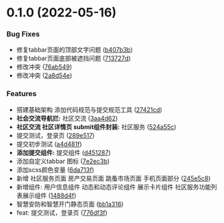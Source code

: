 #  0.1.0 (2022-05-16)

### Bug Fixes

* 修复tabbar页面的顶部文字问题 ([b407b3b](https://codeup.aliyun.com/5f895e4e1858a172104675cc/smart-community-miniprogram/commits/b407b3b0566774fd873b4f3e12261d0fae0957ae))
* 修复tabbar页面底部被遮挡问题 ([713727d](https://codeup.aliyun.com/5f895e4e1858a172104675cc/smart-community-miniprogram/commits/713727df34a715672fd93765866ce778c3cf80aa))
* 修改冲突 ([76ab549](https://codeup.aliyun.com/5f895e4e1858a172104675cc/smart-community-miniprogram/commits/76ab549449e7a92b9d242b0114cfb1a0ca9c464d))
* 修改冲突 ([2a8d54e](https://codeup.aliyun.com/5f895e4e1858a172104675cc/smart-community-miniprogram/commits/2a8d54ecf8c4d854ce6a0514f7f0d9737bb0ed74))


### Features

* 搭建基础架构 添加代码规范与提交规范工具 ([27421cd](https://codeup.aliyun.com/5f895e4e1858a172104675cc/smart-community-miniprogram/commits/27421cdb0a6a5bb1327aef71fbde057e99eaefa1))
* **社会交流导航拦:** 社区交流 ([3aa4d62](https://codeup.aliyun.com/5f895e4e1858a172104675cc/smart-community-miniprogram/commits/3aa4d62cd44e4a23c188068852bd075900e7195e))
* **社区交流 社区详情页 submit组件封装:** 社区服务 ([524a55c](https://codeup.aliyun.com/5f895e4e1858a172104675cc/smart-community-miniprogram/commits/524a55c47acff4a8b6cdb33b05906f4dee52af52))
* 提交测试，登录页 ([289e517](https://codeup.aliyun.com/5f895e4e1858a172104675cc/smart-community-miniprogram/commits/289e517c0af3cf0bc1b2c88e6f5e2974183ebfac))
* 提交初步测试 ([a4d481f](https://codeup.aliyun.com/5f895e4e1858a172104675cc/smart-community-miniprogram/commits/a4d481f2d309cc3408eeffa59b033a3424c4b7ff))
* **添加提交组件:** 提交组件 ([d451287](https://codeup.aliyun.com/5f895e4e1858a172104675cc/smart-community-miniprogram/commits/d451287e9a0e1ca66a8b8758e05d49399e45ebee))
* 添加自定义tabbar 图标 ([7e2ec3b](https://codeup.aliyun.com/5f895e4e1858a172104675cc/smart-community-miniprogram/commits/7e2ec3b51d4fb6dde9fc8ce24ce6ca165138560b))
* 添加scss颜色变量 ([6da713f](https://codeup.aliyun.com/5f895e4e1858a172104675cc/smart-community-miniprogram/commits/6da713f72c775fe295b877248806e4bfdce918ff))
* 新增 社区服务页面 房产交易页面 跳蚤市场页面 手机页面部分 ([245e5c8](https://codeup.aliyun.com/5f895e4e1858a172104675cc/smart-community-miniprogram/commits/245e5c8d127b085ef8712028c7b3e3ff3e2b948c))
* 新增组件: 用户信息组件 动态和动态评论组件 展示卡片组件 社区服务功能列表展示组件 ([1488d4f](https://codeup.aliyun.com/5f895e4e1858a172104675cc/smart-community-miniprogram/commits/1488d4f8871bb420828aefeb481a0a1bc28ef783))
* 智慧安防和智慧开门静态页面 ([bb1a316](https://codeup.aliyun.com/5f895e4e1858a172104675cc/smart-community-miniprogram/commits/bb1a3169b4a0a35f0247a0d2eea40c47f34115f6))
* feat: 提交测试，登录页 ([776df3f](https://codeup.aliyun.com/5f895e4e1858a172104675cc/smart-community-miniprogram/commits/776df3f3b61a8f0f87a395818655ae9e0008646e))